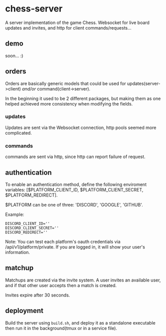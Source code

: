 # chess-server
A server implementation of the game Chess. Websocket for live board updates and invites, and http for client commands/requests...

## demo
soon... :)

## orders
Orders are basically generic models that could be used for updates(server->client) *and/or* command(client->server). 

In the beginning it used to be 2 different packages, but making them as one helped achieved more consistency when modifying the fields.

### updates
Updates are sent via the Websocket connection, http pools seemed more complicated.

### commands
commands are sent via http, since http can report failure of request.

## authentication
To enable an authentication method, define the following enviroment variables: [$PLATFORM_CLIENT_ID, $PLATFORM_CLIENT_SECRET, $PLATFORM_REDIRECT]. 

$PLATFORM can be one of three: 'DISCORD', 'GOOGLE', 'GITHUB'.

Example:
```
DISCORD_CLIENT_ID=''
DISCORD_CLIENT_SECRET=''
DISCORD_REDIRECT=''
```

Note: You can test each platform's oauth credentials via /api/v1/platform/private. If you are logged in, it will show your user's information.

## matchup
Matchups are created via the invite system. A user invites an available user, and if that other user accepts then a match is created.

Invites expire after 30 seconds.

## deployment
Build the server using `build.sh`, and deploy it as a standalone executable then run it in the background(tmux or in a service file).
